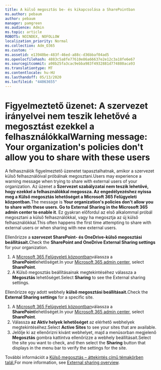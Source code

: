 ```yaml
---
title: A külső megosztás be- és kikapcsolása a SharePointban
ms.author: pebaum
author: pebaum
manager: pamgreen
ms.audience: Admin
ms.topic: article
ROBOTS: NOINDEX, NOFOLLOW
localization_priority: Normal
ms.collection: Adm_O365
ms.custom: ''
ms.assetid: e13940be-483f-46ed-a88c-d36bbaf04ad5
ms.openlocfilehash: 4883c5a8fe77610e86a66637e2e12c3a18fe6e67
ms.sourcegitcommit: a98b25fa3cac9ebba983f4932881d774880aca93
ms.translationtype: MT
ms.contentlocale: hu-HU
ms.lasthandoff: 05/13/2020
ms.locfileid: "44063655"
---
```

# <a name="warning-message-your-organizations-policies-dont-allow-you-to-share-with-these-users"></a><span data-ttu-id="bf5a4-102">Figyelmeztető üzenet: A szervezet irányelvei nem teszik lehetővé a megosztást ezekkel a felhasználókkal</span><span class="sxs-lookup"><span data-stu-id="bf5a4-102">Warning message: Your organization's policies don't allow you to share with these users</span></span>

<span data-ttu-id="bf5a4-103">A felhasználók figyelmeztető üzenetet tapasztalhatnak, amikor a szervezet külső felhasználóival próbálnak megosztani.</span><span class="sxs-lookup"><span data-stu-id="bf5a4-103">Users may experience a warning message when trying to share with external users of your organization.</span></span> <span data-ttu-id="bf5a4-104">Az üzenet a **Szervezet szabályzatai nem teszik lehetővé, hogy ezekkel a felhasználókkal megossza. Az engedélyezéshez nyissa meg a Külső megosztás lehetőséget a Microsoft 365 Felügyeleti központban.**</span><span class="sxs-lookup"><span data-stu-id="bf5a4-104">The message is **Your organization's policies don't allow you to share with these users. Go to External Sharing in the Microsoft 365 admin center to enable it**.</span></span> <span data-ttu-id="bf5a4-105">Ez gyakran előfordul az első alkalommal próbál megosztani a külső felhasználókkal, vagy ha megosztja az új külső felhasználókkal.</span><span class="sxs-lookup"><span data-stu-id="bf5a4-105">This often happens the first time attempting to share with external users or when sharing with new external users.</span></span>

<span data-ttu-id="bf5a4-106">Ellenőrizze a **szervezet SharePoint- és OneDrive-külső megosztási beállításait.**</span><span class="sxs-lookup"><span data-stu-id="bf5a4-106">Check the **SharePoint and OneDrive External Sharing settings** for your organization.</span></span>

1. <span data-ttu-id="bf5a4-107">A [Microsoft 365 Felügyeleti központban](https://admin.microsoft.com/AdminPortal/Home#/homepage">https://admin.microsoft.com/)válassza a **SharePoint**lehetőséget.</span><span class="sxs-lookup"><span data-stu-id="bf5a4-107">In your [Microsoft 365 admin center](https://admin.microsoft.com/AdminPortal/Home#/homepage">https://admin.microsoft.com/), select **SharePoint**.</span></span>
3. <span data-ttu-id="bf5a4-108">A Külső megosztás beállításainak megtekintéséhez válassza a **Megosztás** lehetőséget.</span><span class="sxs-lookup"><span data-stu-id="bf5a4-108">Select **Sharing** to see the External sharing settings.</span></span>

<span data-ttu-id="bf5a4-109">Ellenőrizze egy adott webhely **külső megosztási beállításait.**</span><span class="sxs-lookup"><span data-stu-id="bf5a4-109">Check the **External Sharing settings** for a specific site.</span></span>

1. <span data-ttu-id="bf5a4-110">A [Microsoft 365 Felügyeleti központban](https://admin.microsoft.com/AdminPortal/Home#/homepage">https://admin.microsoft.com/)válassza a **SharePoint**lehetőséget.</span><span class="sxs-lookup"><span data-stu-id="bf5a4-110">In your [Microsoft 365 admin center](https://admin.microsoft.com/AdminPortal/Home#/homepage">https://admin.microsoft.com/), select **SharePoint**.</span></span>
2. <span data-ttu-id="bf5a4-111">Válassza **az Aktív helyek lehetőséget** az elérhető webhelyek megtekintéséhez.</span><span class="sxs-lookup"><span data-stu-id="bf5a4-111">Select **Active Sites** to see your sites that are available.</span></span>
3. <span data-ttu-id="bf5a4-112">Jelölje ki az ellenőrizni kívánt webhelyet, majd a menüsorban megjelenő **Megosztás** gombra kattintva ellenőrizze a webhely beállításait.</span><span class="sxs-lookup"><span data-stu-id="bf5a4-112">Select the site you want to check, and then select the **Sharing** button that displays in the menu bar to verify the settings for the site.</span></span>

<span data-ttu-id="bf5a4-113">További információt a [Külső megosztás – áttekintés című témakörben talál.](https://docs.microsoft.com/sharepoint/external-sharing-overview)</span><span class="sxs-lookup"><span data-stu-id="bf5a4-113">For more information, see [External sharing overview](https://docs.microsoft.com/sharepoint/external-sharing-overview).</span></span>